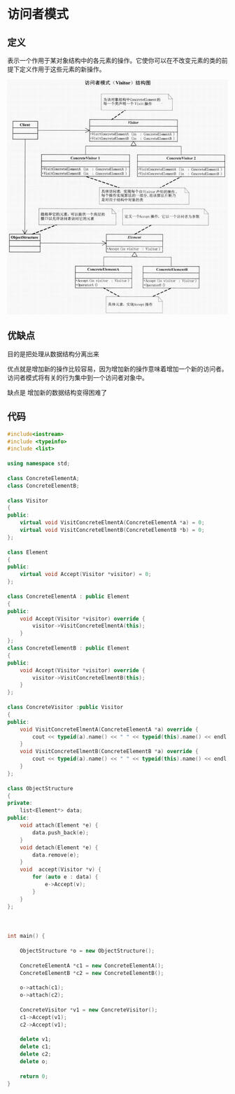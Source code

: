 # 访问者模式





## 定义



表示一个作用于某对象结构中的各元素的操作。它使你可以在不改变元素的类的前提下定义作用于这些元素的新操作。



![](https://github.com/908760230/Records/blob/master/%E8%AE%BE%E8%AE%A1%E6%A8%A1%E5%BC%8F/image/%E8%AE%BF%E9%97%AE%E8%80%85%E6%A8%A1%E5%BC%8F.png)





## 优缺点



目的是把处理从数据结构分离出来



优点就是增加新的操作比较容易，因为增加新的操作意味着增加一个新的访问者。访问者模式将有关的行为集中到一个访问者对象中。



缺点是 增加新的数据结构变得困难了



## 代码

```c++
#include<iostream>
#include <typeinfo>
#include <list>

using namespace std;

class ConcreteElementA;
class ConcreteElementB;

class Visitor
{
public:
	virtual void VisitConcreteElmentA(ConcreteElementA *a) = 0;
	virtual void VisitConcreteElmentB(ConcreteElementB *b) = 0;
};

class Element
{
public:
	virtual void Accept(Visitor *visitor) = 0;
};

class ConcreteElementA : public Element
{
public:
	void Accept(Visitor *visitor) override {
		visitor->VisitConcreteElmentA(this);
	}
};
class ConcreteElementB : public Element
{
public:
	void Accept(Visitor *visitor) override {
		visitor->VisitConcreteElmentB(this);
	}
};

class ConcreteVisitor :public Visitor
{
public:
	void VisitConcreteElmentA(ConcreteElementA *a) override {
		cout << typeid(a).name() << " " << typeid(this).name() << endl;
	}
	void VisitConcreteElmentB(ConcreteElementB *a) override {
		cout << typeid(a).name() << " " << typeid(this).name() << endl;
	}
};

class ObjectStructure
{
private:
	list<Element*> data;
public:
	void attach(Element *e) {
		data.push_back(e);
	}
	void detach(Element *e) {
		data.remove(e);
	}
	void  accept(Visitor *v) {
		for (auto e : data) {
			e->Accept(v);
		}
	}
};



int main() {

	ObjectStructure *o = new ObjectStructure();

	ConcreteElementA *c1 = new ConcreteElementA();
	ConcreteElementB *c2 = new ConcreteElementB();

	o->attach(c1);
	o->attach(c2);

	ConcreteVisitor *v1 = new ConcreteVisitor();
	c1->Accept(v1);
	c2->Accept(v1);

	delete v1;
	delete c1;
	delete c2;
	delete o;

	return 0;
}
```

